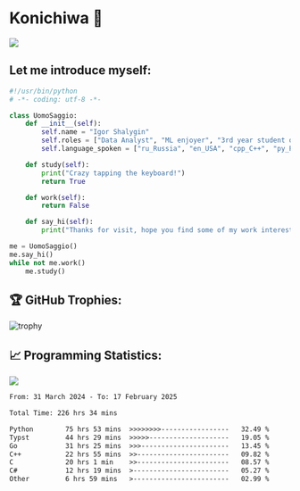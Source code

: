 # Konichiwa 👋
![](https://komarev.com/ghpvc/?username=IgorFandre&color=brightgreen)

## Let me introduce myself:
```py
#!/usr/bin/python
# -*- coding: utf-8 -*-

class UomoSaggio:
    def __init__(self):
        self.name = "Igor Shalygin"
        self.roles = ["Data Analyst", "ML enjoyer", "3rd year student of MIPT"]
        self.language_spoken = ["ru_Russia", "en_USA", "cpp_C++", "py_Python", "go_Golang"]

    def study(self):
        print("Crazy tapping the keyboard!")
        return True

    def work(self):
        return False

    def say_hi(self):
        print("Thanks for visit, hope you find some of my work interesting.")

me = UomoSaggio()
me.say_hi()
while not me.work()
    me.study()
```

## 🏆 GitHub Trophies:
![trophy](https://github-profile-trophy.vercel.app/?username=IgorFandre&title=MultiLanguage,Repositories,Commits,Experience,PullRequest,Reviews)

## 📈 Programming Statistics:

![](https://github-profile-summary-cards.vercel.app/api/cards/profile-details?username=IgorFandre&theme=solarized_dark)

<!--START_SECTION:waka-->

```txt
From: 31 March 2024 - To: 17 February 2025

Total Time: 226 hrs 34 mins

Python        75 hrs 53 mins  >>>>>>>>-----------------   32.49 %
Typst         44 hrs 29 mins  >>>>>--------------------   19.05 %
Go            31 hrs 25 mins  >>>----------------------   13.45 %
C++           22 hrs 55 mins  >>-----------------------   09.82 %
C             20 hrs 1 min    >>-----------------------   08.57 %
C#            12 hrs 19 mins  >------------------------   05.27 %
Other         6 hrs 59 mins   >------------------------   02.99 %
```

<!--END_SECTION:waka-->
